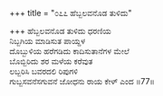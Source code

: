 +++
title = "೦೭೭ ಹೆಬ್ಬಲವನೊಡ ತುಳಿದು"

+++
ಹೆಬ್ಬಲವನೊಡ ತುಳಿದು ಧರಣಿಯ  
ನಿಬ್ಬಗಿಯ ಮಾಡಿಸುತ ಪಾಯ್ದಳ  
ದೊಬ್ಬುಳಿಯ ಹರೆಗಡಿದು ಕಾದಿಸುತಾನೆಗಳ ಮೇಲೆ  
ಬೊಬ್ಬಿರಿದು ಶರ ಮಳೆಯ ಕರೆವುತ  
ಲಬ್ಬರಿಸಿ ಬವರದಲಿ ರಿಪುಗಳಿ  
ಗುಬ್ಬಸವನೆಸಗುವನೆ ಜೋಧನು ರಾಯ ಕೇಳ್ ಎಂದ    ॥77॥